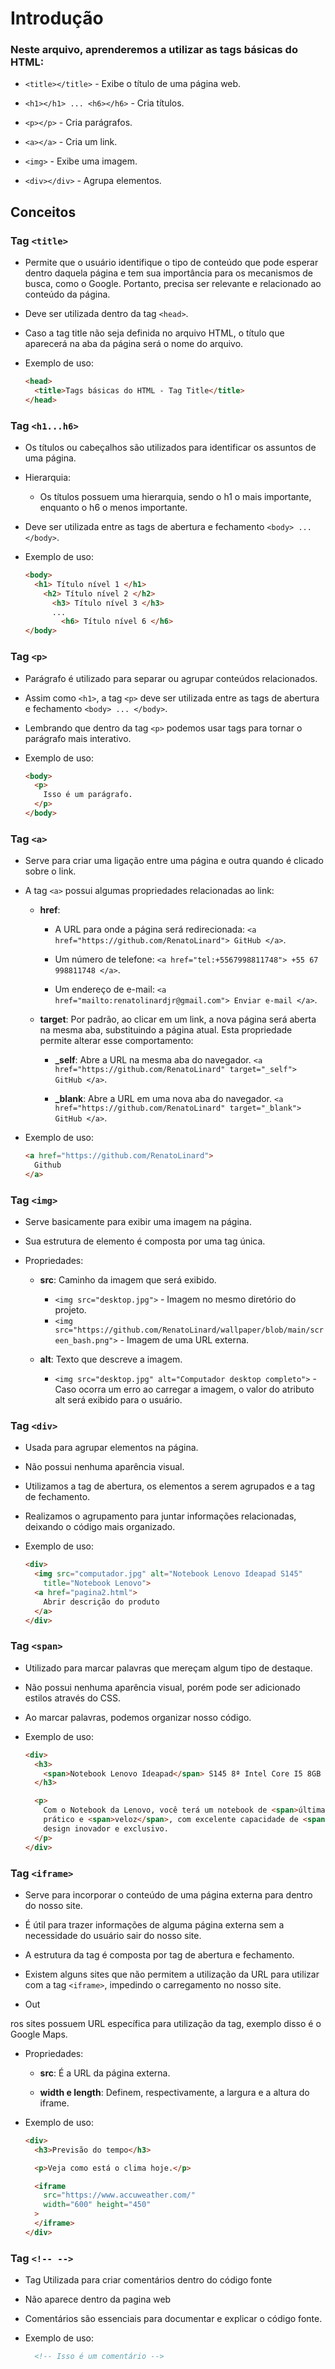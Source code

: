 # Introdução

### Neste arquivo, aprenderemos a utilizar as tags básicas do HTML:

- ```<title></title>``` - Exibe o título de uma página web.
    
- ```<h1></h1> ... <h6></h6>``` - Cria títulos.
    
- ```<p></p>``` - Cria parágrafos.
    
- ```<a></a>``` - Cria um link.
    
- ```<img>``` - Exibe uma imagem.
    
- ```<div></div>``` - Agrupa elementos.

## Conceitos

### Tag ```<title>```

- Permite que o usuário identifique o tipo de conteúdo que pode esperar dentro daquela página e tem sua importância para os mecanismos de busca, como o Google. Portanto, precisa ser relevante e relacionado ao conteúdo da página.

- Deve ser utilizada dentro da tag ```<head>```.

- Caso a tag title não seja definida no arquivo HTML, o título que aparecerá na aba da página será o nome do arquivo.

- Exemplo de uso:
    ```html
    <head>
      <title>Tags básicas do HTML - Tag Title</title>
    </head>
    ```

### Tag ```<h1...h6>```

- Os títulos ou cabeçalhos são utilizados para identificar os assuntos de uma página.

- Hierarquia:
    - Os títulos possuem uma hierarquia, sendo o h1 o mais importante, enquanto o h6 o menos importante.

- Deve ser utilizada entre as tags de abertura e fechamento ```<body> ... </body>```.

- Exemplo de uso:
    ```html
    <body>
      <h1> Título nível 1 </h1>
        <h2> Título nível 2 </h2>
          <h3> Título nível 3 </h3>
          ...
            <h6> Título nível 6 </h6>
    </body>
    ```

### Tag ```<p>```

- Parágrafo é utilizado para separar ou agrupar conteúdos relacionados.

- Assim como ```<h1>```, a tag ```<p>``` deve ser utilizada entre as tags de abertura e fechamento ```<body> ... </body>```.

- Lembrando que dentro da tag ```<p>``` podemos usar tags para tornar o parágrafo mais interativo.

- Exemplo de uso:
    ```html
    <body>
      <p>
        Isso é um parágrafo.
      </p>
    </body>
    ```

### Tag ```<a>```

- Serve para criar uma ligação entre uma página e outra quando é clicado sobre o link.

- A tag ```<a>``` possui algumas propriedades relacionadas ao link:
    - **href**:
      - A URL para onde a página será redirecionada: ```<a href="https://github.com/RenatoLinard"> GitHub </a>```.
        
      - Um número de telefone: ```<a href="tel:+5567998811748"> +55 67 998811748 </a>```.
        
      - Um endereço de e-mail: ```<a href="mailto:renatolinardjr@gmail.com"> Enviar e-mail </a>```.

    - **target**: Por padrão, ao clicar em um link, a nova página será aberta na mesma aba, substituindo a página atual. Esta propriedade permite alterar esse comportamento:
      - **_self**: Abre a URL na mesma aba do navegador.
        ```<a href="https://github.com/RenatoLinard" target="_self"> GitHub </a>```.
        
      - **_blank**: Abre a URL em uma nova aba do navegador.
        ```<a href="https://github.com/RenatoLinard" target="_blank"> GitHub </a>```.
 
- Exemplo de uso:
    ```html
    <a href="https://github.com/RenatoLinard">
      Github
    </a>
    ```

### Tag ```<img>```

- Serve basicamente para exibir uma imagem na página.

- Sua estrutura de elemento é composta por uma tag única.

- Propriedades:
    - **src**: Caminho da imagem que será exibido.    
      - ```<img src="desktop.jpg">``` - Imagem no mesmo diretório do projeto.
      - ```<img src="https://github.com/RenatoLinard/wallpaper/blob/main/screen_bash.png">``` - Imagem de uma URL externa.
     
    - **alt**: Texto que descreve a imagem.
      - ```<img src="desktop.jpg" alt="Computador desktop completo">``` - Caso ocorra um erro ao carregar a imagem, o valor do atributo alt será exibido para o usuário.

### Tag ```<div>```

- Usada para agrupar elementos na página.

- Não possui nenhuma aparência visual.

- Utilizamos a tag de abertura, os elementos a serem agrupados e a tag de fechamento.

- Realizamos o agrupamento para juntar informações relacionadas, deixando o código mais organizado.

- Exemplo de uso:
    ```html
    <div>
      <img src="computador.jpg" alt="Notebook Lenovo Ideapad S145"
        title="Notebook Lenovo">
      <a href="pagina2.html">
        Abrir descrição do produto
      </a>
    </div>
    ```

### Tag ```<span>```

- Utilizado para marcar palavras que mereçam algum tipo de destaque.

- Não possui nenhuma aparência visual, porém pode ser adicionado estilos através do CSS.

- Ao marcar palavras, podemos organizar nosso código.

- Exemplo de uso:
    ```html
    <div>
      <h3>
        <span>Notebook Lenovo Ideapad</span> S145 8ª Intel Core I5 8GB 1TB HD 15,6" W10 Prata
      </h3>

      <p>
        Com o Notebook da Lenovo, você terá um notebook de <span>última geração</span>,
        prático e <span>veloz</span>, com excelente capacidade de <span>armazenamento</span>,
        design inovador e exclusivo.
      </p>
    </div>
    ```

### Tag ```<iframe>```

- Serve para incorporar o conteúdo de uma página externa para dentro do nosso site.

- É útil para trazer informações de alguma página externa sem a necessidade do usuário sair do nosso site.

- A estrutura da tag é composta por tag de abertura e fechamento.

- Existem alguns sites que não permitem a utilização da URL para utilizar com a tag ```<iframe>```, impedindo o carregamento no nosso site.

- Out

ros sites possuem URL específica para utilização da tag, exemplo disso é o Google Maps.

- Propriedades:
    - **src**: É a URL da página externa.

    - **width e length**: Definem, respectivamente, a largura e a altura do iframe.
    
- Exemplo de uso:
    ```html
    <div>
      <h3>Previsão do tempo</h3>

      <p>Veja como está o clima hoje.</p>

      <iframe
        src="https://www.accuweather.com/"
        width="600" height="450"
      >
      </iframe>
    </div>
    ```

### Tag ```<!-- -->```
- Tag Utilizada para criar comentários dentro do código fonte 

- Não aparece dentro da pagina web

- Comentários são essenciais para documentar e explicar o código fonte.

- Exemplo de uso:
    ```html
      <!-- Isso é um comentário -->
    ```
